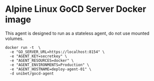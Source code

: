 # Alpine Linux GoCD Server Docker image

This agent is designed to run as a stateless agent, do not use mounted volumes.

```
docker run -t  \
  -e "GO_SERVER_URL=https://localhost:8154" \
  -e "AGENT_KEY=secretkey" \
  -e "AGENT_RESOURCES=docker" \
  -e "AGENT_ENVIRONMENTS=Production" \
  -e "AGENT_HOSTNAME=deploy-agent-01" \
  -d unibet/gocd-agent
```

